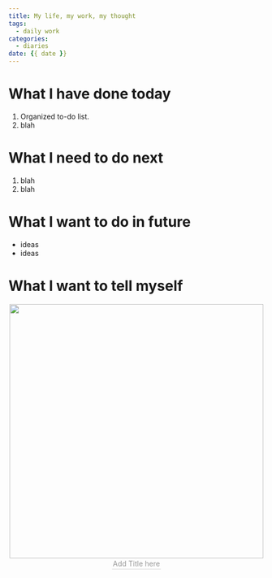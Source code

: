 ```yaml
---
title: My life, my work, my thought
tags:
  - daily work
categories:
  - diaries
date: {{ date }}
---
```

# What I have done today

1. Organized to-do list.
2. blah

# What I need to do next

1. blah
2. blah

# What I want to do in future
- ideas 
- ideas

# What I want to tell myself

<div align=center>
<img src="/Pictures/*.jpeg" width="500" />
<br>
    <div style="color:orange; border-bottom: 1px solid #d9d9d9;
    display: inline-block;
    color: #999;
    padding: 2px;">
      Add Title here
</div>
</div>